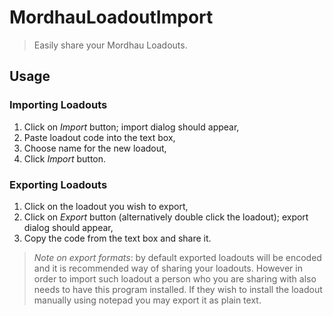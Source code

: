 ﻿# MordhauLoadoutImport
> Easily share your Mordhau Loadouts.

## Usage
### Importing Loadouts

1. Click on _Import_ button; import dialog should appear,
2. Paste loadout code into the text box,
3. Choose name for the new loadout,
4. Click _Import_ button.

### Exporting Loadouts

1. Click on the loadout you wish to export,
2. Click on _Export_ button (alternatively double click the loadout); export dialog should appear,
3. Copy the code from the text box and share it.

> *Note on export formats*: by default exported loadouts will be encoded and it is recommended way of sharing your loadouts. However in order to import such loadout a person who
you are sharing with also needs to have this program installed. If they wish to install the loadout manually using notepad you may export it as plain text.